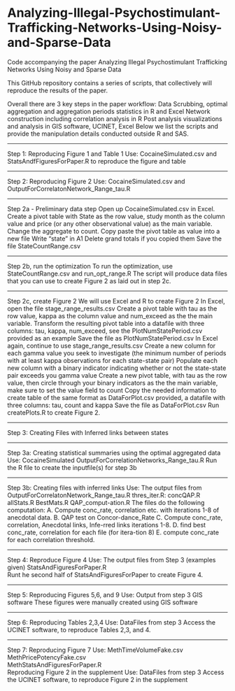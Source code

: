 # Analyzing-Illegal-Psychostimulant-Trafficking-Networks-Using-Noisy-and-Sparse-Data
Code accompanying the paper Analyzing Illegal Psychostimulant Trafficking Networks Using Noisy and Sparse Data

This GitHub repository contains a series of scripts, that collectively will reproduce the results of the paper. 

Overall there are 3 key steps in the paper workflow:
Data Scrubbing, optimal aggregation and aggregation periods statistics in R and Excel
Network construction including correlation analysis in R
Post analysis visualizations and analysis in GIS software, UCINET, Excel
Below we list the scripts and provide the manipulation details conducted outside R and SAS.

**********************************************************************************************************
Step 1: Reproducing Figure 1 and Table 1
Use: 
CocaineSimulated.csv and 
StatsAndfFiguresForPaper.R 
to reproduce the figure and table

**********************************************************************************************************
Step 2: Reproducing Figure 2
Use:
CocaineSimulated.csv and 
OutputForCorrelatonNetwork_Range_tau.R	
*********************
Step 2a - Preliminary data step
Open up CocaineSimulated.csv in Excel.
Create a pivot table with State as the row value, study month as the column value and price (or any other observational value) as the main variable. Change the aggregate to count.
Copy paste the pivot table as value into a new file
Write “state” in A1
Delete grand totals if you copied them
Save the file StateCountRange.csv
*********************
Step 2b, run the optimization
To run the optimization, use
StateCountRange.csv and
run_opt_range.R	
The script will produce data files that you can use to create Figure 2 as laid out in step 2c.
*********************
Step 2c, create Figure 2
We will use Excel and R to create Figure 2
In Excel, open the file stage_range_results.csv
Create a pivot table with tau as the row value, kappa as the column value and num_exceed as the the main variable.
Transform the resulting pivot table into a datafile with three columns: tau, kappa, num_exceed, see the PlotNumStatePeriod.csv provided as an example
Save the file as PlotNumStatePeriod.csv
In Excel again, continue to use stage_range_results.csv
Create a new column for each gamma value you seek to investigate (the minimum number of periods with at least kappa observations for each state-state pair)
Populate each new column with a binary indicator indicating whether or not the state-state pair exceeds you gamma value
Create a new pivot table, with tau as the row value, then circle through your binary indicators as the the main variable, make sure to set the value field to count
Copy the needed information to create table of the same format as DataForPlot.csv provided, a datafile with three columns: tau, count and kappa
Save the file as DataForPlot.csv
Run createPlots.R to create Figure 2.
**********************************************************************************************************
Step 3: Creating Files with Inferred links between states
*********************
Step 3a: Creating statistical summaries using the optimal aggregated data
Use:
CocaineSimulated
OutputForCorrelationNetworks_Range_tau.R 
Run the R file to create the inputfile(s) for step 3b
*********************
Step 3b: Creating files with inferred links
Use:
The output files from OutputForCorrelatonNetwork_Range_tau.R
thres_iter.R: 
concQAP.R
allStats.R
BestMats.R
QAP_comput-ation.R
The files do the following computation:
A. Compute conc_rate, correlation etc. with  iterations 1-8 of anecdotal data.
B. QAP test on Concor-dance_Rate
C. Compute conc_rate, correlation, Anecdotal links, Infe-rred links iterations 1-8.
D. find best conc_rate, correlation for each file (for itera-tion 8)
E. compute  conc_rate for each correlation threshold. 
**********************************************************************************************************
Step 4: Reproduce Figure 4
Use:
The output files from Step 3 (examples given)
StatsAndFiguresForPaper.R	
Runt he second half of StatsAndFiguresForPaper to create Figure 4.
**********************************************************************************************************
Step 5: Reproducing Figures 5,6, and 9
Use:
Output from step 3
GIS software
These figures were manually created using GIS software
**********************************************************************************************************
Step 6: Reproducing Tables 2,3,4
Use:
DataFiles from step 3
Access the UCINET software, to reproduce Tables 2,3, and 4.
**********************************************************************************************************
Step 7: Reproducing Figure 7
Use:
MethTimeVolumeFake.csv 
MethPricePotencyFake.csv	
MethStatsAndFiguresForPaper.R	
Reproducing Figure 2 in the supplement
Use:
DataFiles from step 3
Access the UCINET software, to reproduce Figure 2 in the supplement



















